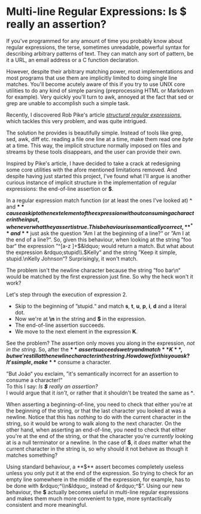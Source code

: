 # Multi-line Regular Expressions: Is &#36; really an assertion?

If you've programmed for any amount of time you probably know about
regular expressions, the terse, sometimes unreadable, powerful syntax
for describing arbitrary patterns of text. They can match any sort of
pattern, be it a URL, an email address or a C function declaration.

However, despite their arbitrary matching power, most implementations and most
programs that use them are implicitly limited to doing single line matches.
You'll become acutely aware of this if you try to use UNIX core utilities to do
any kind of simple parsing (preprocessing HTML or Markdown for example). Very
quickly you'll turn to awk, annoyed at the fact that sed or grep are unable to
accomplish such a simple task.

Recently, I discovered Rob Pike's article
[_structural regular expressions_](http://doc.cat-v.org/bell_labs/structural_regexps/),
which tackles this very problem, and was quite intrigued.

The solution he provides is beautifully simple. Instead of tools like grep,
sed, awk, diff etc. reading a file one line at a time, make them read one
_byte_ at a time. This way, the implicit structure normally imposed on files
and streams by these tools disappears, and the user can provide their own.

Inspired by Pike's article, I have decided to take a crack at redesigning some
core utilities with the afore mentioned limitations removed. And despite having
just started this project, I've found what I'll argue is another curious
instance of implicit structure in the implementation of regular expressions:
the end-of-line assertion or **$**.

In a regular expression match function (or at least the ones I've looked at)
**^** and **$** cause a skip to the next element of the expression without
consuming a character in the input, whenever what they assert is true. This
behaviour is semantically correct, **^** and **$** just ask the question
&rdquo;Am I at the beginning of a line?&ldquo; or &rdquo;Am I at the end of a
line?&ldquo;. So, given this behaviour, when looking at the string &rdquo;foo
bar&ldquo; the expression &rdquo;^[a-z ]+$&ldquo; would return a match. But
what about the expression &rdquo;stupid\\.$Kelly&ldquo; and the string
&rdquo;Keep it simple, stupid.\\nKelly Johnson&ldquo;? Surprisingly, it won't
match.

The problem isn't the newline character because the string &rdquo;foo bar\\n&ldquo;
would be matched by the first expression just fine. So why the heck won't it work?

Let's step through the execution of expression 2.

- Skip to the beginning of &rdquo;stupid.&ldquo; and match
   **s**, **t**, **u**, **p**, **i**, **d** and a literal dot.
- Now we're at **\\n** in the string and **$** in the expression.
- The end-of-line assertion succeeds.
- We move to the next element in the expression **K**.

See the problem? The assertion only moves you along in the expression,
_not in the string_. So, after the **$** assert succeeds we try and match
**K**, but we're still at the newline character in the string. How do we fix
this you ask? It's simple, make **$** consume a character.

&rdquo;But João&ldquo; you exclaim, &rdquo;it's semantically incorrect for an
assertion to consume a character!&ldquo;  
To this I say: _Is **$** really an assertion?_  
I would argue that it _isn't_, or rather that it shouldn't be treated the same
as **^**.

When asserting a beginning-of-line, you need to check that either you're at the
beginning of the string, or that the last character you looked at was a newline.
Notice that this has _nothing_ to do with the current character in the string, so
it would be wrong to walk along to the next character.
On the other hand, when asserting an end-of-line, you need to check that either
you're at the end of the string, or that the character you're _currently_
looking at is a null terminator or a newline. In the case of **$**, it _does_
matter what the current character in the string is, so why should it not behave
as though it matches something?

Using standard behaviour, a **$** assert becomes completely useless unless you
only put it at the end of the expression. So trying to check for an empty line
somewhere in the middle of the expression, for example, has to be done with
&rdquo;^\\n&ldquo;, instead of &rdquo;^$&ldquo;. Using our new behaviour, the
**$** actually becomes useful in multi-line regular expressions and makes them
much more convenient to type, more syntactically consistent and more meaningful.

